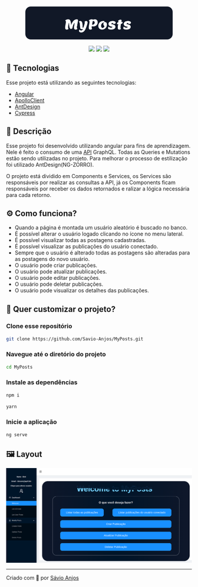 <p align='center'><img width='400' src="./.github/logo.svg"/></p>

 <p align='center'>

<img src="https://img.shields.io/github/repo-size/Savio-Anjos/MyPosts?color=1890FF">
<img src="https://img.shields.io/github/languages/count/Savio-Anjos/MyPosts?color=1890FF">
<img src="https://img.shields.io/github/last-commit/Savio-Anjos/MyPosts?color=1890FF">  
</p>

## 🚀 Tecnologias

Esse projeto está utilizando as seguintes tecnologias:

- [Angular](https://angular.io/)
- [ApolloClient](https://www.apollographql.com/)
- [AntDesign](https://ng.ant.design/docs/introduce/en)
- [Cypress](https://www.cypress.io/)

## 📜 Descrição

Esse projeto foi desenvolvido utilizando angular para fins
de aprendizagem. Nele é feito o consumo de uma [API](https://graphqlzero.almansi.me/#examples) GraphQL. Todas as Queries e Mutations estão sendo
utilizadas no projeto. Para melhorar o processo de estilização foi utilizado
AntDesign(NG-ZORRO).

<p>O projeto está dividido em Components e Services, os Services são responsáveis por 
   realizar as consultas a API, já os Components ficam responsáveis por receber os 
   dados retornados e ralizar a lógica necessária para cada retorno.
</p>

## ⚙️ Como funciona?

- Quando a página é montada um usuário aleatório é buscado no banco.
- É possível alterar o usuário logado clicando no ícone no menu lateral.
- É possível visualizar todas as postagens cadastradas.
- É possível visualizar as publicações do usuário conectado.
- Sempre que o usuário é alterado todas as postagens são alteradas para as postagens do novo usuário.
- O usuário pode criar publicações.
- O usuário pode atualizar publicações.
- O usuário pode editar publicações.
- O usuário pode deletar publicações.
- O usuário pode visualizar os detalhes das publicações.

## 🎲 Quer customizar o projeto?

### Clone esse repositório

```bash
git clone https://github.com/Savio-Anjos/MyPosts.git
```

### Navegue até o diretório do projeto

```bash
cd MyPosts
```

### Instale as dependências

```bash
npm i
```

```bash
yarn
```

### Inicie a aplicação

```bash
ng serve
```

## 🖼️ Layout

<img src=".github/layout.png" />

---

<p>Criado com 💙 por <a href='https://github.com/Savio-Anjos/' target='_blank'>Sávio Anjos</a></p>
